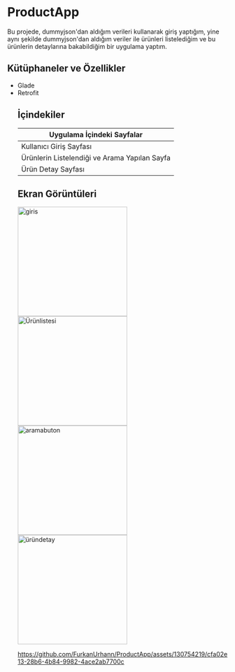 # ProductApp
Bu projede, dummyjson'dan aldığım verileri kullanarak giriş yaptığım, yine aynı şekilde dummyjson'dan aldığım veriler ile ürünleri listelediğim ve bu ürünlerin detaylarına bakabildiğim bir uygulama yaptım.
## Kütüphaneler ve Özellikler
<ul>
  <li>Glade</li>
  <li>Retrofit</li>

  ## İçindekiler

|    Uygulama İçindeki Sayfalar       |
|-----------|
| Kullanıcı Giriş Sayfası   |
| Ürünlerin Listelendiği ve Arama Yapılan Sayfa   |
| Ürün Detay Sayfası     |
## Ekran Görüntüleri

<div>
  <img src="https://github.com/FurkanUrhann/ProductApp/assets/130754219/50eff767-c009-4b94-86f1-081a7906fbb9" alt="giris" width="250">
  <img src="https://github.com/FurkanUrhann/ProductApp/assets/130754219/56c36be0-6779-4629-8792-6bd073dfa1e9" alt="Ürünlistesi" width="250">
  <img src="https://github.com/FurkanUrhann/ProductApp/assets/130754219/11fda7fb-350a-4ae9-a369-0fc408b444ff" alt="aramabuton" width="250">
  <img src="https://github.com/FurkanUrhann/ProductApp/assets/130754219/2bca63f3-f0c5-4245-af73-f4eb003854f7" alt="üründetay" width="250">
  </div>
  


https://github.com/FurkanUrhann/ProductApp/assets/130754219/cfa02e13-28b6-4b84-9982-4ace2ab7700c


  

